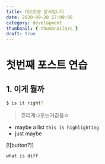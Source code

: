 ```yaml
---
title: 테스트용 문서입니다
date: 2020-09-28 17:09:08
category: development
thumbnail: { thumbnailSrc }
draft: true
---
```


# 첫번째 포스트 연습

## 1. 이게 뭘까

```sh
$ is it right?
```

>흐리게나오는거같음ㅇ

- maybe a list `this is highlighting`
- just maybe


[![button?]]
```html
what is diff
```
